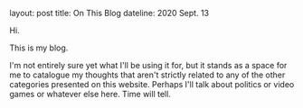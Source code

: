 layout: post
title: On This Blog
dateline: 2020 Sept. 13

Hi.

This is my blog. 

I'm not entirely sure yet what I'll be using it for, but it stands as a space
for me to catalogue my thoughts that aren't strictly related to any of the other
categories presented on this website. Perhaps I'll talk about politics or video
games or whatever else here. Time will tell.
